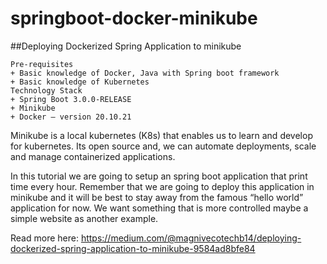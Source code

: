 # springboot-docker-minikube

##Deploying Dockerized Spring Application to minikube 

    Pre-requisites
    + Basic knowledge of Docker, Java with Spring boot framework
    + Basic knowledge of Kubernetes
    Technology Stack
    + Spring Boot 3.0.0-RELEASE
    + Minikube
    + Docker — version 20.10.21

Minikube is a local kubernetes (K8s) that enables us to learn and develop for kubernetes. Its open source and, we can automate deployments, scale and manage containerized applications.

In this tutorial we are going to setup an spring boot application that print time every hour. Remember that we are going to deploy this application in minikube and it will be best to stay away from the famous “hello world” application for now. We want something that is more controlled maybe a simple website as another example. 

Read more here: https://medium.com/@magnivecotechb14/deploying-dockerized-spring-application-to-minikube-9584ad8bfe84
